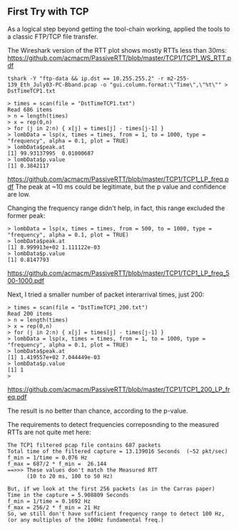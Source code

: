 ## First Try with TCP

As a logical step beyond getting the tool-chain working, 
applied the tools to a classic FTP/TCP file transfer.

The Wireshark version of the RTT plot shows mostly 
RTTs less than 30ms:
https://github.com/acmacm/PassiveRTT/blob/master/TCP1/TCP1_WS_RTT.pdf

```
tshark -Y "ftp-data && ip.dst == 10.255.255.2" -r m2-255-139_Eth_July03-PC-Bband.pcap -o "gui.column.format:\"Time\",\"%t\"" > DstTimeTCP1.txt

> times = scan(file = "DstTimeTCP1.txt")
Read 686 items
> n = length(times)
> x = rep(0,n)
> for (j in 2:n) { x[j] = times[j] - times[j-1] }
> lombData = lsp(x, times = times, from = 1, to = 1000, type = "frequency", alpha = 0.1, plot = TRUE)
> lombData$peak.at
[1] 99.93137995  0.01000687
> lombData$p.value
[1] 0.3842117
```
https://github.com/acmacm/PassiveRTT/blob/master/TCP1/TCP1_LP_freq.pdf
The peak at ~10 ms could be legitimate, but the p value and 
confidence are low.

Changing the frequency range didn't help, in fact, this range excluded the former peak:
```
> lombData = lsp(x, times = times, from = 500, to = 1000, type = "frequency", alpha = 0.1, plot = TRUE)
> lombData$peak.at
[1] 8.999913e+02 1.111122e-03
> lombData$p.value
[1] 0.8147793
```
https://github.com/acmacm/PassiveRTT/blob/master/TCP1/TCP1_LP_freq_500-1000.pdf

Next, I tried a smaller number of packet interarrival times, just 200:
```
> times = scan(file = "DstTimeTCP1_200.txt")
Read 200 items
> n = length(times)
> x = rep(0,n)
> for (j in 2:n) { x[j] = times[j] - times[j-1] }
> lombData = lsp(x, times = times, from = 1, to = 1000, type = "frequency", alpha = 0.1, plot = TRUE)
> lombData$peak.at
[1] 1.419557e+02 7.044449e-03
> lombData$p.value
[1] 1
> 
```
https://github.com/acmacm/PassiveRTT/blob/master/TCP1/TCP1_200_LP_freq.pdf

The result is no better than chance, according to the p-value.

The requirements to detect frequencies correposnding to the measured RTTs are not quite met here:
```
The TCP1 filtered pcap file contains 687 packets
Total time of the filtered capture = 13.139016 Seconds  (~52 pkt/sec)
f_min = 1/time = 0.076 Hz
f_max = 687/2 * f_min =  26.144
==>>> These values don't match the Measured RTT 
      (10 to 20 ms, 100 to 50 Hz)

But, if we look at the first 256 packets (as in the Carras paper)
Time in the capture = 5.908809 Seconds
f_min = 1/time = 0.1692 Hz
f_max = 256/2 * f_min = 21 Hz
So, we still don't have sufficient frequency range to detect 100 Hz,
(or any multiples of the 100Hz fundamental freq.)
```
